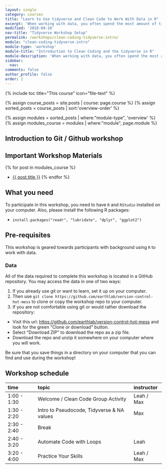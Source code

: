 ```yaml
---
layout: single
category: courses
title: "Learn to Use tidyverse and Clean Code to Work With Data in R"
excerpt: 'When working with data, you often spend the most amount of time cleaning your data. Learn how to write more efficient code using the tidyverse in R.'
modified: '2018-09-10'
nav-title: "Tidyverse Workshop Setup"
permalink: /workshops/clean-coding-tidyverse-intro/
module: "clean-coding-tidyverse-intro"
module-type: 'workshop'
module-title: "Introduction to Clean Coding and the tidyverse in R"
module-description: 'When working with data, you often spend the most amount of time cleaning your data. Learn how to write more efficient code using the tidyverse in R.'
sidebar:
  nav:
comments: false
author_profile: false
order: 1
---
```


{% include toc title="This course" icon="file-text" %}

{% assign course_posts = site.posts | course: page.course %}
{% assign sorted_posts = course_posts | sort:'overview-order' %}

{% assign modules = sorted_posts | where:"module-type", 'overview' %}
{% assign modules_course = modules | where:"module", page.module %}

<div class="notice--info" markdown="1">

## <i class="fa fa-ship" aria-hidden="true"></i> Introduction to Git / Github workshop

## Important Workshop Materials

{% for post in modules_course %}
 * <a href="{{ site.url }}{{ post.permalink }}">{{ post.title }}</a>
{% endfor %}

## What you need

To participate in this workshop, you need to have `R` and `RStudio` installed on your
computer. Also, please install the following R packages:

<!--
Should we list packages like this? Another option would be:
install.packages(c('pak1', 'pak2', ...))
^ has a bit less duplication
-->

* `install.packages("readr", "lubridate", "dplyr", "ggplot2")`

## Pre-requisites

This workshop is geared towards participants with background using
`R` to work with data.

### Data

All of the data required to complete this workshop is located in a GitHub
repository.
You may access the data in one of two ways:

1. If you already use git or want to learn, set it up on your computer.
2. Then use `git clone https://github.com/earthlab/version-control-hot-mess` to
clone or copy the workshop repo to your computer.
3. If you are not comfortable using git or would rather download the repository:
 * Visit this url: <a href="https://github.com/earthlab/version-control-hot-mess" target = "_blank">https://github.com/earthlab/version-control-hot-mess</a> and look for
the green "Clone or download" button.
 * Select "Download ZIP" to download the repo as a zip file.
 * Download the repo and unzip it somewhere on your computer where you will work.

Be sure that you save things in a directory on your computer that you can find
and use during the workshop!

</div>

<!-- Still need to fill this schedule out? -->

## <i class="fa fa-calendar-check-o" aria-hidden="true"></i> Workshop schedule

| time        | topic                                               | instructor |
|:------------|:----------------------------------------------------|:-----------|
| 1:00 - 1:30 |   Welcome / Clean Code Group Activity |    Leah / Max    | 
| 1:30 - 2:20 | Intro to Pseudocode, Tidyverse & NA values | Max            |
| 2:30 - 2:40 | Break                                               |            |
| 2:40 - 3:20 | Automate Code with Loops            |   Leah      |
| 3:20 - 4:00 | Practice Your Skills             |   Leah  / Max    |
